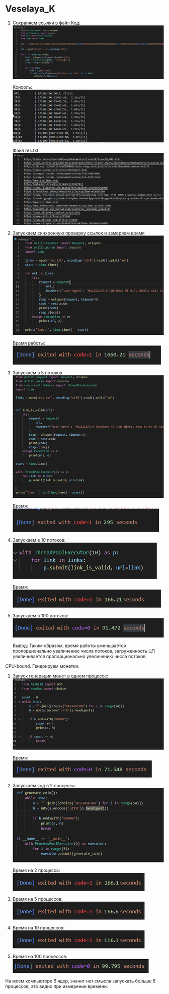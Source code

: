 # Veselaya_K
1) Сохраняем ссылки в файл
    Код:
    ![alt text](1.png "Код")
    
    Консоль:
    ![alt text](2.png "Консоль")
    
    Файл res.txt:
    ![alt text](3.png "Файл res.txt")
    
2) Запускаем синхронную проверку ссылок и замеряем время
    ![alt text](4.png "Проверка ссылок")
    
    Время работы:
    ![alt text](5.png "Время")
    
3) Запускаем в 5 потоков
   ![alt text](6.png "5 потоков")
   
   Время:
   ![alt text](7.png "Время")
   
4) Запускаем в 10 потоков:
   ![alt text](8.png "10 потоков")
   
   Время:
   ![alt text](9.png "Время")
   
5) Запускаем в 100 потоков:
   ![alt text](10.png "100 потоков")
   
   Вывод:
   Таким образом, время работы уменьшается пропорционально увеличению числа потоков, загруженность ЦП увеличивается пропорционально увеличению числа потоков.
   
CPU-bound. Генерируем монетки. 
1) Запуск генерации монет в одном процессе:
    ![alt text](11.png "Запуск генерации")
    
   Время:
   ![alt text](12.png "Время")
   
2) Запускаем код в 2 процесса:
   ![alt text](13.png "2 процесса")
   
   Время на 2 процесса:
   ![alt text](14.png "время 2 процесса")
   
3) Время на 5 процессов:
   ![alt text](15.png "время 5 процесса")
   
4) Время на 10 процессов:
   ![alt text](16.png "время 10 процесса")
   
5) Время на 100 процессов:
   ![alt text](17.png "время 10 процесса")
   
На моем компьютере 6 ядер, значит нет смысла запускать больше 6 процессов, это видно при измерении времени.
